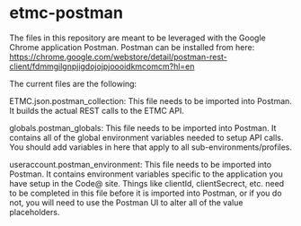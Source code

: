etmc-postman
============

The files in this repository are meant to be leveraged with the Google Chrome application Postman. Postman can be installed from here: https://chrome.google.com/webstore/detail/postman-rest-client/fdmmgilgnpjigdojojpjoooidkmcomcm?hl=en

The current files are the following:

ETMC.json.postman_collection: This file needs to be imported into Postman. It builds the actual REST calls to the ETMC API.

globals.postman_globals: This file needs to be imported into Postman. It contains all of the global environment variables needed to setup API calls. You should add variables in here that apply to all sub-environments/profiles. 

useraccount.postman_environment: This file needs to be imported into Postman. It contains environment variables specific to the application you have setup in the Code@ site. Things like clientId, clientSecrect, etc. need to be completed in this file before it is imported into Postman, or if you do not, you will need to use the Postman UI to alter all of the value placeholders.

